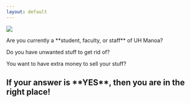 ```yaml
---
layout: default
---
```

<Image src="https://manoa.hawaii.edu/wp/wp-content/uploads/2020/08/visitors-faqs-hero-1024x585.jpg">

<p>Are you currently a **student, faculty, or staff** of UH Manoa?<p>
<p>Do you have unwanted stuff to get rid of?<p>
<p>You want to have extra money to sell your stuff?<p>

<h2>If your answer is **YES**, then you are in the right place!<h2>
